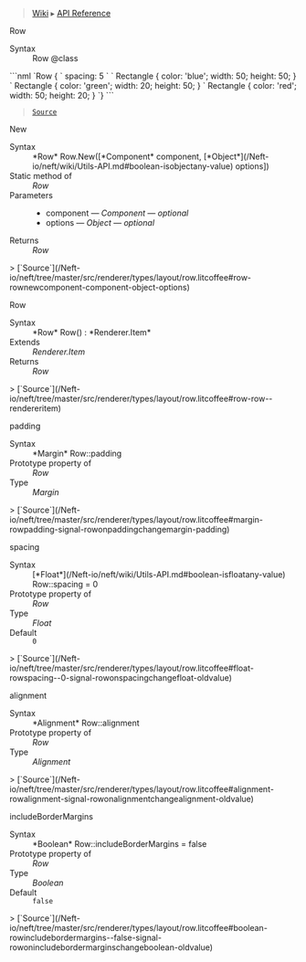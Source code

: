 > [Wiki](Home) ▸ [API Reference](API-Reference)

Row
<dl><dt>Syntax</dt><dd>Row @class</dd></dl>
```nml
`Row {
`   spacing: 5
`
`   Rectangle { color: 'blue'; width: 50; height: 50; }
`   Rectangle { color: 'green'; width: 20; height: 50; }
`   Rectangle { color: 'red'; width: 50; height: 20; }
`}
```

> [`Source`](/Neft-io/neft/tree/master/src/renderer/types/layout/row.litcoffee#row-class)

New
<dl><dt>Syntax</dt><dd>*Row* Row.New([*Component* component, [*Object*](/Neft-io/neft/wiki/Utils-API.md#boolean-isobjectany-value) options])</dd><dt>Static method of</dt><dd><i>Row</i></dd><dt>Parameters</dt><dd><ul><li>component — <i>Component</i> — <i>optional</i></li><li>options — <i>Object</i> — <i>optional</i></li></ul></dd><dt>Returns</dt><dd><i>Row</i></dd></dl>
> [`Source`](/Neft-io/neft/tree/master/src/renderer/types/layout/row.litcoffee#row-rownewcomponent-component-object-options)

Row
<dl><dt>Syntax</dt><dd>*Row* Row() : *Renderer.Item*</dd><dt>Extends</dt><dd><i>Renderer.Item</i></dd><dt>Returns</dt><dd><i>Row</i></dd></dl>
> [`Source`](/Neft-io/neft/tree/master/src/renderer/types/layout/row.litcoffee#row-row--rendereritem)

padding
<dl><dt>Syntax</dt><dd>*Margin* Row::padding</dd><dt>Prototype property of</dt><dd><i>Row</i></dd><dt>Type</dt><dd><i>Margin</i></dd></dl>
> [`Source`](/Neft-io/neft/tree/master/src/renderer/types/layout/row.litcoffee#margin-rowpadding-signal-rowonpaddingchangemargin-padding)

spacing
<dl><dt>Syntax</dt><dd>[*Float*](/Neft-io/neft/wiki/Utils-API.md#boolean-isfloatany-value) Row::spacing = 0</dd><dt>Prototype property of</dt><dd><i>Row</i></dd><dt>Type</dt><dd><i>Float</i></dd><dt>Default</dt><dd><code>0</code></dd></dl>
> [`Source`](/Neft-io/neft/tree/master/src/renderer/types/layout/row.litcoffee#float-rowspacing--0-signal-rowonspacingchangefloat-oldvalue)

alignment
<dl><dt>Syntax</dt><dd>*Alignment* Row::alignment</dd><dt>Prototype property of</dt><dd><i>Row</i></dd><dt>Type</dt><dd><i>Alignment</i></dd></dl>
> [`Source`](/Neft-io/neft/tree/master/src/renderer/types/layout/row.litcoffee#alignment-rowalignment-signal-rowonalignmentchangealignment-oldvalue)

includeBorderMargins
<dl><dt>Syntax</dt><dd>*Boolean* Row::includeBorderMargins = false</dd><dt>Prototype property of</dt><dd><i>Row</i></dd><dt>Type</dt><dd><i>Boolean</i></dd><dt>Default</dt><dd><code>false</code></dd></dl>
> [`Source`](/Neft-io/neft/tree/master/src/renderer/types/layout/row.litcoffee#boolean-rowincludebordermargins--false-signal-rowonincludebordermarginschangeboolean-oldvalue)

